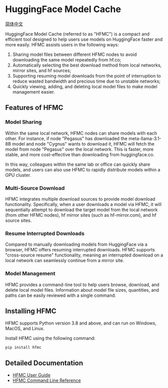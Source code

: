 # HuggingFace Model Cache

[简体中文](https://sg-c.github.io/hfmc-doc/README.zh)

HuggingFace Model Cache (referred to as "HFMC") is a compact and efficient tool designed to help users use models on HuggingFace faster and more easily. HFMC assists users in the following ways:

1. Sharing model files between different HFMC nodes to avoid downloading the same model repeatedly from hf.co;
2. Automatically selecting the best download method from local networks, mirror sites, and hf sources;
3. Supporting resuming model downloads from the point of interruption to reduce wasted bandwidth and precious time due to unstable networks;
4. Quickly viewing, adding, and deleting local model files to make model management easier.

## Features of HFMC

### Model Sharing

Within the same local network, HFMC nodes can share models with each other. For instance, if node "Pegasus" has downloaded the meta-llama-3.1-8B model and node "Cygnus" wants to download it, HFMC will fetch the model from node "Pegasus" over the local network. This is faster, more stable, and more cost-effective than downloading from huggingface.co.

In this way, colleagues within the same lab or office can quickly share models, and users can also use HFMC to rapidly distribute models within a GPU cluster.

### Multi-Source Download

HFMC integrates multiple download sources to provide model download functionality. Specifically, when a user downloads a model via HFMC, it will sequentially attempt to download the target model from the local network (from other HFMC nodes), hf mirror sites (such as hf-mirror.com), and hf source sites.

### Resume Interrupted Downloads

Compared to manually downloading models from HuggingFace via a browser, HFMC offers resuming interrupted downloads. HFMC supports "cross-source resume" functionality, meaning an interrupted download on a local network can seamlessly continue from a mirror site.

### Model Management

HFMC provides a command-line tool to help users browse, download, and delete local model files. Information about model file sizes, quantities, and paths can be easily reviewed with a single command.

## Installing HFMC

HFMC supports Python version 3.8 and above, and can run on Windows, MacOS, and Linux.

Install HFMC using the following command:

    pip install hfmc

## Detailed Documentation

- [HFMC User Guide](https://sg-c.github.io/hfmc-doc/GUIDELINE.en)
- [HFMC Command Line Reference](https://sg-c.github.io/hfmc-doc/REFERENCE.en)
